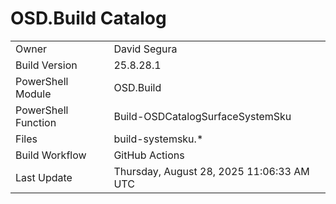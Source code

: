 ﻿# OSD.Build Catalog

| | |
|-|-|
| Owner | David Segura |
| Build Version | 25.8.28.1 |
| PowerShell Module | OSD.Build |
| PowerShell Function | Build-OSDCatalogSurfaceSystemSku |
| Files | build-systemsku.* |
| Build Workflow | GitHub Actions |
| Last Update | Thursday, August 28, 2025 11:06:33 AM UTC |
